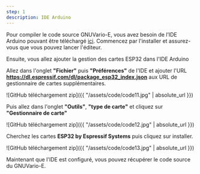 ```yaml
---
step: 1
description: IDE Arduino
---
```


Pour compiler le code source GNUVario-E, vous avez besoin de l’IDE ​​Arduino pouvant être téléchargé [ici](https://www.arduino.cc/en/Main/Software). Commencez par l'installer et assurez-vous que vous pouvez lancer l'éditeur.

Ensuite, vous allez ajouter la gestion des cartes ESP32 dans l'IDE Arduino

Allez dans l'onglet **"Fichier"** puis **"Préférences"** de l'IDE et ajouter l'URL **https://dl.espressif.com/dl/package_esp32_index.json** aux URL de gestionnaire de cartes supplémentaires.

![GitHub téléchargement zip]({{ "/assets/code/code11.jpg" | absolute_url }})

Puis allez dans l'onglet **"Outils"**, **"type de carte"** et cliquez sur **"Gestionnaire de carte"**

![GitHub téléchargement zip]({{ "/assets/code/code12.jpg" | absolute_url }})

Cherchez les cartes **ESP32 by Espressif Systems** puis cliquez sur installer.

![GitHub téléchargement zip]({{ "/assets/code/code13.jpg" | absolute_url }})


Maintenant que l'IDE est configuré, vous pouvez récupérer le code source du GNUVario-E.